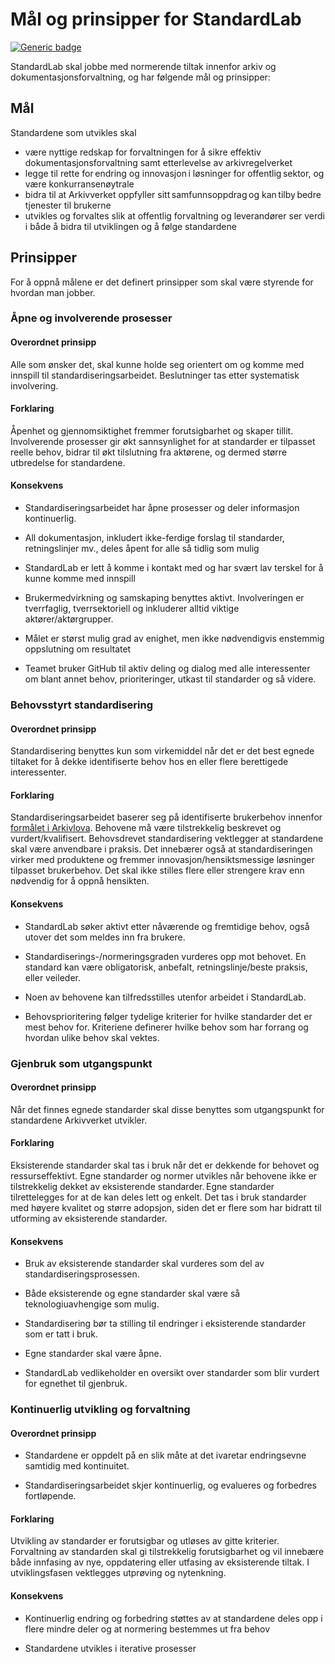 # Mål og prinsipper for StandardLab

[![Generic badge](https://img.shields.io/badge/Status-Forslag-yellow.svg)](https://shields.io/)

StandardLab skal jobbe med normerende tiltak innenfor arkiv og dokumentasjonsforvaltning, og har følgende mål og prinsipper:

## Mål

Standardene som utvikles skal  

- være nyttige redskap for forvaltningen for å sikre effektiv dokumentasjonsforvaltning samt etterlevelse av arkivregelverket
- legge til rette for endring og innovasjon i løsninger for offentlig sektor, og være konkurransenøytrale
- bidra til at Arkivverket oppfyller sitt samfunnsoppdrag og kan tilby bedre tjenester til brukerne​
- utvikles og forvaltes slik at offentlig forvaltning og leverandører ser verdi i både å bidra til utviklingen og å følge standardene

## Prinsipper

For å oppnå målene er det definert prinsipper som skal være styrende for hvordan man jobber.

### Åpne og involverende prosesser

#### Overordnet prinsipp

Alle som ønsker det, skal kunne holde seg orientert om og komme med innspill til standardiseringsarbeidet. Beslutninger tas etter systematisk involvering.

#### Forklaring

Åpenhet og gjennomsiktighet fremmer forutsigbarhet og skaper tillit. Involverende prosesser gir økt sannsynlighet for at standarder er tilpasset reelle behov, bidrar til økt tilslutning fra aktørene, og dermed større utbredelse for standardene.

#### Konsekvens

- Standardiseringsarbeidet har åpne prosesser og deler informasjon kontinuerlig.

- All dokumentasjon, inkludert ikke-ferdige forslag til standarder, retningslinjer mv., deles åpent for alle så tidlig som mulig

- StandardLab er lett å komme i kontakt med og har svært lav terskel for å kunne komme med innspill

- Brukermedvirkning og samskaping benyttes aktivt. Involveringen er tverrfaglig, tverrsektoriell og inkluderer alltid viktige aktører/aktørgrupper.

- Målet er størst mulig grad av enighet, men ikke nødvendigvis enstemmig oppslutning om resultatet

- Teamet bruker GitHub til aktiv deling og dialog med alle interessenter om blant annet behov, prioriteringer, utkast til standarder og så videre.

### Behovsstyrt standardisering

#### Overordnet prinsipp

Standardisering benyttes kun som virkemiddel når det er det best egnede tiltaket for å dekke identifiserte behov hos en eller flere berettigede interessenter.

#### Forklaring

Standardiseringsarbeidet baserer seg på identifiserte brukerbehov innenfor [formålet i Arkivlova](https://lovdata.no/lov/1992-12-04-126/§1). Behovene må være tilstrekkelig beskrevet og vurdert/kvalifisert. Behovsdrevet standardisering vektlegger at standardene skal være anvendbare i praksis. Det innebærer også at standardiseringen virker med produktene og fremmer innovasjon/hensiktsmessige løsninger tilpasset brukerbehov. ​Det skal ikke stilles flere eller strengere krav enn nødvendig for å oppnå hensikten.

#### Konsekvens

- StandardLab søker aktivt etter nåværende og fremtidige behov, også utover det som meldes inn fra brukere.

- Standardiserings-/normeringsgraden vurderes opp mot behovet. En standard kan være obligatorisk, anbefalt, retningslinje/beste praksis, eller veileder.

- Noen av behovene kan tilfredsstilles utenfor arbeidet i StandardLab.

- Behovsprioritering følger tydelige kriterier for hvilke standarder det er mest behov for. Kriteriene definerer hvilke behov som har forrang og hvordan ulike behov skal vektes.

### Gjenbruk som utgangspunkt

#### Overordnet prinsipp

Når det finnes egnede standarder skal disse benyttes som utgangspunkt for standardene Arkivverket utvikler​.

#### Forklaring

Eksisterende standarder skal tas i bruk når det er dekkende for behovet og ressurseffektivt. Egne standarder og normer utvikles når behovene ikke er tilstrekkelig dekket av eksisterende standarder. Egne standarder tilrettelegges for at de kan deles lett og enkelt. Det tas i bruk standarder med høyere kvalitet og større adopsjon, siden det er flere som har bidratt til utforming av eksisterende standarder.

#### Konsekvens

- Bruk av eksisterende standarder skal vurderes som del av standardiseringsprosessen.

- Både eksisterende og egne standarder skal være så teknologiuavhengige som mulig.

- Standardisering bør ta stilling til endringer i eksisterende standarder som er tatt i bruk.

- Egne standarder skal være åpne.

- StandardLab vedlikeholder en oversikt over standarder som blir vurdert for egnethet til gjenbruk.

### Kontinuerlig utvikling og forvaltning

#### Overordnet prinsipp

- Standardene er oppdelt på en slik måte at det ivaretar endringsevne samtidig med kontinuitet.

- Standardiseringsarbeidet skjer kontinuerlig, og evalueres og forbedres fortløpende.

#### Forklaring

Utvikling av standarder er forutsigbar og utløses av gitte kriterier. Forvaltning av standarden skal gi tilstrekkelig forutsigbarhet og vil innebære både innfasing av nye, oppdatering eller utfasing av eksisterende tiltak.  I utviklingsfasen vektlegges utprøving og nytenkning.

#### Konsekvens

- Kontinuerlig endring og forbedring støttes av at standardene deles opp i flere mindre deler og at normering bestemmes ut fra behov

- Standardene utvikles i iterative prosesser

